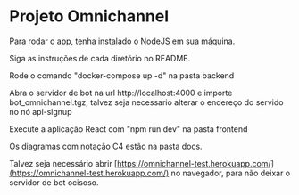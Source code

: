 # Projeto Omnichannel

Para rodar o app, tenha instalado o NodeJS em sua máquina.

Siga as instruções de cada diretório no README.

Rode o comando "docker-compose up -d" na pasta backend

Abra o servidor de bot na url http://localhost:4000 e importe bot_omnichannel.tgz, talvez seja necessario alterar o endereço do servido no nó api-signup

Execute a aplicação React com "npm run dev" na pasta frontend

Os diagramas com notação C4 estão na pasta docs.

Talvez seja necessário abrir [https://omnichannel-test.herokuapp.com/](https://omnichannel-test.herokuapp.com/) no navegador, para não deixar o servidor de bot ocisoso.